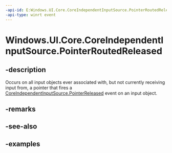 ```yaml
---
-api-id: E:Windows.UI.Core.CoreIndependentInputSource.PointerRoutedReleased
-api-type: winrt event
---
```


# Windows.UI.Core.CoreIndependentInputSource.PointerRoutedReleased

<!--
public event Windows.Foundation.TypedEventHandler<Windows.UI.Core.ICorePointerRedirector,Windows.UI.Core.PointerEventArgs> PointerRoutedReleased;
-->

## -description

Occurs on all input objects ever associated with, but not currently receiving input from, a pointer that fires a [CoreIndependentInputSource.PointerReleased](coreindependentinputsource_pointerreleased.md) event on an input object.

## -remarks

## -see-also

## -examples
